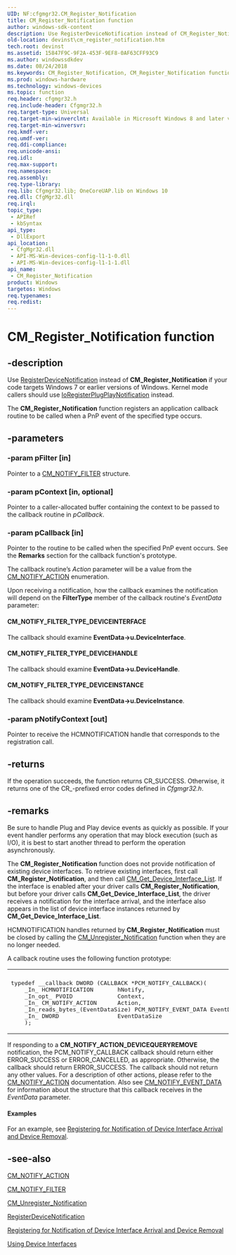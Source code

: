 ```yaml
---
UID: NF:cfgmgr32.CM_Register_Notification
title: CM_Register_Notification function
author: windows-sdk-content
description: Use RegisterDeviceNotification instead of CM_Register_Notification if your code targets Windows 7 or earlier versions of Windows. Kernel mode callers should use IoRegisterPlugPlayNotification instead.
old-location: devinst\cm_register_notification.htm
tech.root: devinst
ms.assetid: 15847F9C-9F2A-453F-9EF8-0AF63CFF93C9
ms.author: windowssdkdev
ms.date: 08/24/2018
ms.keywords: CM_Register_Notification, CM_Register_Notification function [Device and Driver Installation], cfgmgr32/CM_Register_Notification, devinst.cm_register_notification
ms.prod: windows-hardware
ms.technology: windows-devices
ms.topic: function
req.header: cfgmgr32.h
req.include-header: Cfgmgr32.h
req.target-type: Universal
req.target-min-winverclnt: Available in Microsoft Windows 8 and later versions of Windows.
req.target-min-winversvr: 
req.kmdf-ver: 
req.umdf-ver: 
req.ddi-compliance: 
req.unicode-ansi: 
req.idl: 
req.max-support: 
req.namespace: 
req.assembly: 
req.type-library: 
req.lib: Cfgmgr32.lib; OneCoreUAP.lib on Windows 10
req.dll: CfgMgr32.dll
req.irql: 
topic_type:
 - APIRef
 - kbSyntax
api_type:
 - DllExport
api_location:
 - CfgMgr32.dll
 - API-MS-Win-devices-config-l1-1-0.dll
 - API-MS-Win-devices-config-l1-1-1.dll
api_name:
 - CM_Register_Notification
product: Windows
targetos: Windows
req.typenames: 
req.redist: 
---
```


# CM_Register_Notification function


## -description


Use <a href="https://msdn.microsoft.com/en-us/library/Aa363431(v=VS.85).aspx">RegisterDeviceNotification</a> instead of <b>CM_Register_Notification</b> if your code targets Windows 7 or earlier versions of Windows. Kernel mode callers should use <a href="https://msdn.microsoft.com/06fd10ab-3478-4b01-b678-24944f17fa9d">IoRegisterPlugPlayNotification</a> instead.

The <b>CM_Register_Notification</b> function registers an application callback routine to be called when a PnP event of the specified type occurs.


## -parameters




### -param pFilter [in]

Pointer to a <a href="https://msdn.microsoft.com/8B6CC440-7B41-4382-9917-6833031D5E1B">CM_NOTIFY_FILTER</a> structure.


### -param pContext [in, optional]

Pointer to a caller-allocated buffer containing the context to be passed to the callback routine in <i>pCallback</i>.


### -param pCallback [in]

Pointer to the routine to be called when the specified PnP event occurs. See the <b>Remarks</b> section for the callback function's prototype.

The callback routine’s <i>Action</i> parameter will be a value from the <a href="https://msdn.microsoft.com/en-us/library/Mt299054(v=VS.85).aspx">CM_NOTIFY_ACTION</a> enumeration.

Upon receiving a notification, how the callback examines the notification will depend on the <b>FilterType</b> member of the callback routine's <i>EventData</i> parameter:





#### CM_NOTIFY_FILTER_TYPE_DEVICEINTERFACE

The callback should examine <b>EventData-&gt;u.DeviceInterface</b>.



#### CM_NOTIFY_FILTER_TYPE_DEVICEHANDLE

The callback should examine <b>EventData-&gt;u.DeviceHandle</b>.



#### CM_NOTIFY_FILTER_TYPE_DEVICEINSTANCE

The callback should examine <b>EventData-&gt;u.DeviceInstance</b>.


### -param pNotifyContext [out]

Pointer to receive the HCMNOTIFICATION handle that corresponds to the registration call.


## -returns



If the operation succeeds, the function returns CR_SUCCESS. Otherwise, it returns one of the CR_-prefixed error codes defined in <i>Cfgmgr32.h</i>.




## -remarks



Be sure to handle Plug and Play device events as quickly as possible.  If your event handler performs any operation that may block execution (such as I/O), it is best to start another thread to perform the operation asynchronously.

The <b>CM_Register_Notification</b> function does not provide notification of existing device interfaces.   To retrieve existing interfaces, first call <b>CM_Register_Notification</b>, and then call <a href="https://msdn.microsoft.com/3f2dfc0f-1bde-40a8-b48c-25b75759e0d8">CM_Get_Device_Interface_List</a>.   If the interface is enabled after your driver calls <b>CM_Register_Notification</b>, but before your driver calls <b>CM_Get_Device_Interface_List</b>, the driver receives a notification for the interface arrival, and the interface also appears in the list of device interface instances returned by <b>CM_Get_Device_Interface_List</b>.

HCMNOTIFICATION handles returned by <b>CM_Register_Notification</b> must be closed by calling the <a href="https://msdn.microsoft.com/1634ECC5-96A2-4B1C-8DCA-64682C8C1444">CM_Unregister_Notification</a> function when they are no longer needed.

A callback routine uses the following function prototype:
		  

<div class="code"><span codelanguage=""><table>
<tr>
<th></th>
</tr>
<tr>
<td>
<pre>typedef __callback DWORD (CALLBACK *PCM_NOTIFY_CALLBACK)(
    _In_ HCMNOTIFICATION       hNotify,
    _In_opt_ PVOID             Context,
    _In_ CM_NOTIFY_ACTION      Action,
    _In_reads_bytes_(EventDataSize) PCM_NOTIFY_EVENT_DATA EventData,
    _In_ DWORD                 EventDataSize
    );</pre>
</td>
</tr>
</table></span></div>
If responding to a <b>CM_NOTIFY_ACTION_DEVICEQUERYREMOVE</b> notification, the PCM_NOTIFY_CALLBACK callback should return either ERROR_SUCCESS or ERROR_CANCELLED, as appropriate.  Otherwise, the callback should return ERROR_SUCCESS. The callback should not return any other values. For a description of other actions, please refer to the <a href="https://msdn.microsoft.com/en-us/library/Mt299054(v=VS.85).aspx">CM_NOTIFY_ACTION</a> documentation.  Also see <a href="https://msdn.microsoft.com/61bd4ea3-9910-4feb-a330-3e0bcdac1ce2">CM_NOTIFY_EVENT_DATA</a> for information about the structure that this callback receives in the <i>EventData</i> parameter.


#### Examples

For an example, see 
     <a href="https://msdn.microsoft.com/library/Dn858592(v=VS.85).aspx">Registering for Notification of Device Interface Arrival and Device Removal</a>.

<div class="code"></div>



## -see-also




<a href="https://msdn.microsoft.com/en-us/library/Mt299054(v=VS.85).aspx">CM_NOTIFY_ACTION</a>



<a href="https://msdn.microsoft.com/8B6CC440-7B41-4382-9917-6833031D5E1B">CM_NOTIFY_FILTER</a>



<a href="https://msdn.microsoft.com/1634ECC5-96A2-4B1C-8DCA-64682C8C1444">CM_Unregister_Notification</a>



<a href="https://msdn.microsoft.com/en-us/library/Aa363431(v=VS.85).aspx">RegisterDeviceNotification</a>



<a href="https://msdn.microsoft.com/library/Dn858592(v=VS.85).aspx">Registering for Notification of Device Interface Arrival and Device Removal</a>



<a href="https://docs.microsoft.com/en-us/windows-hardware/drivers/wdf/using-device-interfaces">Using Device Interfaces</a>
 

 

